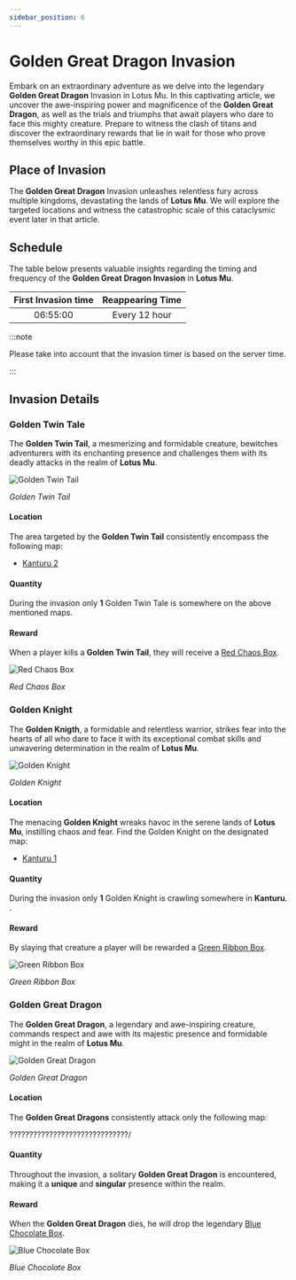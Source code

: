 ```yaml
---
sidebar_position: 6
---
```


# Golden Great Dragon Invasion

Embark on an extraordinary adventure as we delve into the legendary **Golden Great Dragon** Invasion in Lotus Mu. In this captivating article, we uncover the awe-inspiring power and magnificence of the **Golden Great Dragon**, as well as the trials and triumphs that await players who dare to face this mighty creature. Prepare to witness the clash of titans and discover the extraordinary rewards that lie in wait for those who prove themselves worthy in this epic battle.

## Place of Invasion

The **Golden Great Dragon** Invasion unleashes relentless fury across multiple kingdoms, devastating the lands of **Lotus Mu**. We will explore the targeted locations and witness the catastrophic scale of this cataclysmic event later in that article.

## Schedule

The table below presents valuable insights regarding the timing and frequency of the **Golden Great Dragon Invasion** in **Lotus Mu**.

| First Invasion time | Reappearing Time |
| :-----------------: | :--------------: |
|      06:55:00       |  Every 12 hour   |

:::note

Please take into account that the invasion timer is based on the server time.

:::

## Invasion Details

### Golden Twin Tale

The **Golden Twin Tail**, a mesmerizing and formidable creature, bewitches adventurers with its enchanting presence and challenges them with its deadly attacks in the realm of **Lotus Mu**.

![Golden Twin Tail](/img/monsters/special/golden/golden-twin-tail.jpg)

_Golden Twin Tail_

#### Location

The area targeted by the **Golden Twin Tail** consistently encompass the following map:

- [Kanturu 2](/maps/kanturu-ruins)

#### Quantity

During the invasion only **1** Golden Twin Tale is somewhere on the above mentioned maps.

#### Reward

When a player kills a **Golden Twin Tail**, they will receive a [Red Chaos Box](/items/item-bags/red-chaos-box).

![Red Chaos Box](/img/items/item-bags/red-chaos-box.png)

_Red Chaos Box_

### Golden Knight

The **Golden Knigth**, a formidable and relentless warrior, strikes fear into the hearts of all who dare to face it with its exceptional combat skills and unwavering determination in the realm of **Lotus Mu**.

![Golden Knight](/img/monsters/special/golden/golden-iron-knight.jpg)

_Golden Knight_

#### Location

The menacing **Golden Knight** wreaks havoc in the serene lands of **Lotus Mu**, instilling chaos and fear. Find the Golden Knight on the designated map:

- [Kanturu 1](/maps/kanturu-ruins)

#### Quantity

During the invasion only **1** Golden Knight is crawling somewhere in **Kanturu**. .

#### Reward

By slaying that creature a player will be rewarded a [Green Ribbon Box](/items/item-bags/green-ribbon-box).

![Green Ribbon Box](/img/items/item-bags/box-of-green-ribbon.png)

_Green Ribbon Box_

### Golden Great Dragon

The **Golden Great Dragon**, a legendary and awe-inspiring creature, commands respect and awe with its majestic presence and formidable might in the realm of **Lotus Mu**.

![Golden Great Dragon](/img/monsters/special/golden/golden-great-dragon.jpg)

_Golden Great Dragon_

#### Location

The **Golden Great Dragons** consistently attack only the following map:

??????????????????????????????/

#### Quantity

Throughout the invasion, a solitary **Golden Great Dragon** is encountered, making it a **unique** and **singular** presence within the realm.

#### Reward

When the **Golden Great Dragon** dies, he will drop the legendary [Blue Chocolate Box](/items/item-bags/blue-chocolate-box).

![Blue Chocolate Box](/img/items/item-bags/blue-chocolate-box.png)

_Blue Chocolate Box_

